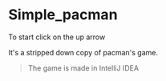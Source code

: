 # Simple_pacman
To start click on the up arrow

It's a stripped down copy of pacman's game.

>The game is made in IntelliJ IDEA
